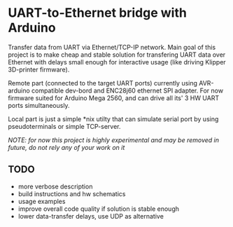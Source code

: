 # UART-to-Ethernet bridge with Arduino

Transfer data from UART via Ethernet/TCP-IP network. Main goal of this project is to make cheap and stable solution for transfering UART data over Ethernet with delays small enough for interactive usage (like driving Klipper 3D-printer firmware).

Remote part (connected to the target UART ports) currently using AVR-arduino compatible dev-bord and ENC28j60 ethernet SPI adapter. For now firmware suited for Arduino Mega 2560, and can drive all its' 3 HW UART ports simultaneously.

Local part is just a simple *nix utilty that can simulate serial port by using pseudoterminals or simple TCP-server.

_NOTE: for now this project is highly experimental and may be removed in future, do not rely any of your work on it_

## TODO

- more verbose description
- build instructions and hw schematics
- usage examples
- improve overall code quality if solution is stable enough
- lower data-transfer delays, use UDP as alternative
